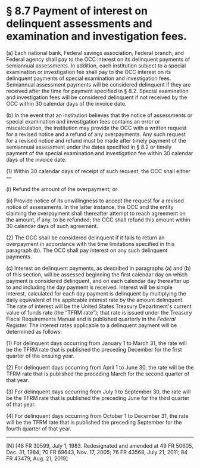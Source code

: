 # § 8.7   Payment of interest on delinquent assessments and examination and investigation fees.

(a) Each national bank, Federal savings association, Federal branch, and Federal agency shall pay to the OCC interest on its delinquent payments of semiannual assessments. In addition, each institution subject to a special examination or investigation fee shall pay to the OCC interest on its delinquent payments of special examination and investigation fees. Semiannual assessment payments will be considered delinquent if they are received after the time for payment specified in § 8.2. Special examination and investigation fees will be considered delinquent if not received by the OCC within 30 calendar days of the invoice date.


(b) In the event that an institution believes that the notice of assessments or special examination and investigation fees contains an error or miscalculation, the institution may provide the OCC with a written request for a revised notice and a refund of any overpayments. Any such request for a revised notice and refund must be made after timely payment of the semiannual assessment under the dates specified in § 8.2 or timely payment of the special examination and investigation fee within 30 calendar days of the invoice date.


(1) Within 30 calendar days of receipt of such request, the OCC shall either—


(i) Refund the amount of the overpayment; or


(ii) Provide notice of its unwillingness to accept the request for a revised notice of assessments. In the latter instance, the OCC and the entity claiming the overpayment shall thereafter attempt to reach agreement on the amount, if any, to be refunded; the OCC shall refund this amount within 30 calendar days of such agreement.


(2) The OCC shall be considered delinquent if it fails to return an overpayment in accordance with the time limitations specified in this paragraph (b). The OCC shall pay interest on any such delinquent payments.


(c) Interest on delinquent payments, as described in paragraphs (a) and (b) of this section, will be assessed beginning the first calendar day on which payment is considered delinquent, and on each calendar day thereafter up to and including the day payment is received. Interest will be simple interest, calculated for each day payment is delinquent by multiplying the daily equivalent of the applicable interest rate by the amount delinquent. The rate of interest will be the United States Treasury Department's current value of funds rate (the “TFRM rate”); that rate is issued under the Treasury Fiscal Requirements Manual and is published quarterly in the _Federal Register._ The interest rates applicable to a delinquent payment will be determined as follows:


(1) For delinquent days occurring from January 1 to March 31, the rate will be the TFRM rate that is published the preceding December for the first quarter of the ensuing year.


(2) For delinquent days occurring from April 1 to June 30, the rate will be the TFRM rate that is published the preceding March for the second quarter of that year. 


(3) For delinquent days occurring from July 1 to September 30, the rate will be the TFRM rate that is published the preceding June for the third quarter of that year.


(4) For delinquent days occurring from October 1 to December 31, the rate will be the TFRM rate that is published the preceding September for the fourth quarter of that year.



---

[N] [48 FR 30599, July 1, 1983. Redesignated and amended at 49 FR 50605, Dec. 31, 1984; 70 FR 69643, Nov. 17, 2005; 76 FR 43568, July 21, 2011; 84 FR 43479, Aug. 21, 2019]




